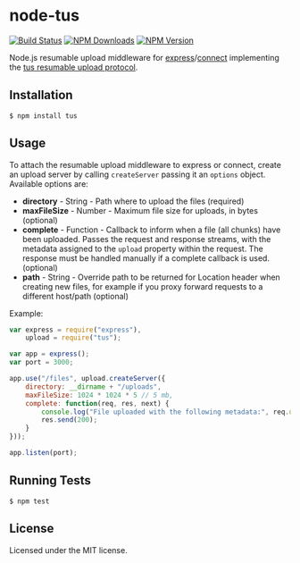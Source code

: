 # node-tus

[![Build Status](https://travis-ci.org/niklasvh/node-tus.png)](https://travis-ci.org/niklasvh/node-tus)
[![NPM Downloads](https://img.shields.io/npm/dm/tus.svg)](https://www.npmjs.org/package/tus)
[![NPM Version](https://img.shields.io/npm/v/tus.svg)](https://www.npmjs.org/package/tus)

Node.js resumable upload middleware for [express](http://expressjs.com/)/[connect](https://github.com/senchalabs/connect) implementing the [tus resumable upload protocol](http://tus.io/protocols/resumable-upload.html).

## Installation

    $ npm install tus

## Usage

To attach the resumable upload middleware to express or connect, create an upload server by calling `createServer` passing it an `options` object. Available options are:

 - **directory** - String - Path where to upload the files (required)
 - **maxFileSize** - Number - Maximum file size for uploads, in bytes (optional)
 - **complete** - Function - Callback to inform when a file (all chunks) have been uploaded. Passes the request and response streams, with the metadata assigned to the `upload` property within the request. The response must be handled manually if a complete callback is used. (optional)
 - **path** - String - Override path to be returned for Location header when creating new files, for example if you proxy forward requests to a different host/path (optional)
 
Example:

```js
var express = require("express"),
    upload = require("tus");

var app = express();
var port = 3000;

app.use("/files", upload.createServer({
    directory: __dirname + "/uploads",
    maxFileSize: 1024 * 1024 * 5 // 5 mb,
    complete: function(req, res, next) {
        console.log("File uploaded with the following metadata:", req.upload);
        res.send(200);
    }
}));

app.listen(port);
```

## Running Tests

    $ npm test

## License

Licensed under the MIT license.
